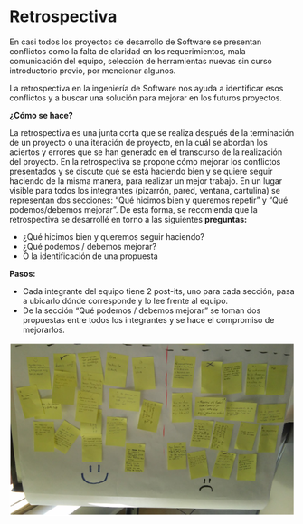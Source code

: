 # Retrospectiva

En casi todos los proyectos de desarrollo de Software se presentan conflictos como la falta de claridad en los requerimientos, mala comunicación del equipo, selección de herramientas nuevas sin curso introductorio previo, por mencionar algunos.

La retrospectiva en la ingeniería de Software nos ayuda a identificar esos conflictos y a buscar una solución para mejorar en los futuros proyectos.

__¿Cómo se hace?__

La retrospectiva es una junta corta que se realiza después de la terminación de un proyecto o una iteración de proyecto, en la cuál se abordan los aciertos y errores que se han generado en el transcurso de la realización del proyecto. En la retrospectiva se propone cómo mejorar los conflictos presentados y se discute qué se está haciendo bien y se quiere seguir haciendo de la misma manera, para realizar un mejor trabajo. 
En un lugar visible para todos los integrantes (pizarrón, pared, ventana, cartulina) se representan dos secciones: “Qué hicimos bien y queremos repetir” y “Qué podemos/debemos mejorar”.
De esta forma, se recomienda que la retrospectiva se desarrollé en torno a las  siguientes __preguntas:__

* ¿Qué hicimos bien y queremos seguir haciendo?
* ¿Qué podemos / debemos mejorar?
* O la identificación de una propuesta

__Pasos:__ 

* Cada integrante del equipo tiene 2 post-its, uno para cada sección, pasa a ubicarlo dónde corresponde y lo lee frente al equipo.
* De la sección “Qué podemos / debemos mejorar” se toman dos propuestas entre todos los integrantes y se hace el compromiso de mejorarlos.

![Ejemplo de Retrospectiva de curso en CIMAT Guanajuato Mayo 2015.](images/Retrospectiva.png)
